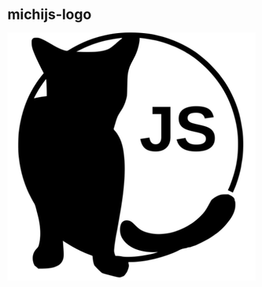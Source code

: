 # michijs-logo

<img src="https://raw.githubusercontent.com/michijs/art/master/logo-with-background.svg"></img>
